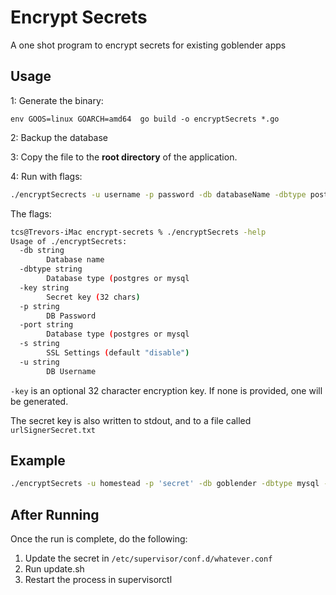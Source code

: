 # Encrypt Secrets

A one shot program to encrypt secrets for existing goblender apps


## Usage

1: Generate the binary:

~~~
env GOOS=linux GOARCH=amd64  go build -o encryptSecrets *.go
~~~

2: Backup the database

3: Copy the file to the **root directory** of the application.

4: Run with flags:

~~~bash
./encryptSecrects -u username -p password -db databaseName -dbtype postgres -s ssl -port port
~~~

The flags:

~~~bash
tcs@Trevors-iMac encrypt-secrets % ./encryptSecrets -help                                            
Usage of ./encryptSecrets:
  -db string
        Database name
  -dbtype string
        Database type (postgres or mysql
  -key string
        Secret key (32 chars)
  -p string
        DB Password
  -port string
        Database type (postgres or mysql
  -s string
        SSL Settings (default "disable")
  -u string
        DB Username
~~~

`-key` is an optional 32 character encryption key. If none is provided, one will be generated.

The secret key is also written to stdout, and to a file called `urlSignerSecret.txt`

## Example

~~~bash
./encryptSecrets -u homestead -p 'secret' -db goblender -dbtype mysql -port 3306 -s false -key rHbaqmfdhmdrDDPIytYhwSRzcvpOesjZ
~~~


## After Running

Once the run is complete, do the following:

1. Update the secret in `/etc/supervisor/conf.d/whatever.conf`
1. Run update.sh
1. Restart the process in supervisorctl